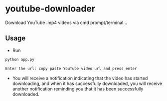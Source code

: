 # youtube-downloader
Download YouTube .mp4 videos via cmd prompt/terminal...

## Usage
- Run
```bash
python app.py

Enter the url: copy paste YouTube video url and press enter
```
- You will receive a notification indicating that the video has started downloading, and
when it has successfully downloaded, you will receive another notification reminding you that it has been successfully downloaded.
